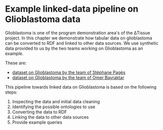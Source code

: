Example linked-data pipeline on Glioblastoma data
=======
Glioblastoma is one of the program demonstration area's of the ΔTissue project. In this chapter we demonstrate how
tabular data on glioblastoma can be converted to RDF and linked to other data sources.
We use synthetic data provided to us by the two teams working on Glioblastoma as an example.

These are:
- [dataset on Glioblastoma by the team of Stéphane Pagès](data/glioblastoma-pagès.csv)
- [dataset on Glioblastoma by the team of Omer Bayraktar](data/glioblastoma-bayraktar.csv)

This pipeline towards linked data on Glioblastoma is based on the following steps:
1. Inspecting the data and initial data cleaning
2. Identifying the possible ontologies to use
3. Converting the data to RDF
4. Linking the data to other data sources
5. Provide example queries
